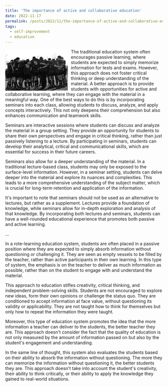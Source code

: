 ```yaml
---
title: 'The importance of active and collaborative education'
date: 2022-11-17
permalink: /posts/2022/11/the-importance-of-active-and-collaborative-education/
tags:
  - self-improvement
  - education
---
```


<img width="200" alt="team" src="/images/posts/the-importance-of-active-and-collaborative-education.webp" style="float: left; margin-right: 10px;" /> The traditional education system often encourages passive learning, where students are expected to simply memorize information for tests and exams. However, this approach does not foster critical thinking or deep understanding of the material. A better approach is to provide students with opportunities for active and collaborative learning, where they can engage with the material in a meaningful way. One of the best ways to do this is by incorporating seminars into each class, allowing students to discuss, analyze, and apply concepts interactively. This not only deepens their comprehension but also enhances communication and teamwork skills.

Seminars are interactive sessions where students can discuss and analyze the material in a group setting. They provide an opportunity for students to share their own perspectives and engage in critical thinking, rather than just passively listening to a lecture. By participating in seminars, students can develop their analytical, critical and communicational skills, which are essential for success in their future careers.

Seminars also allow for a deeper understanding of the material. In a traditional lecture-based class, students may only be exposed to the surface-level information. However, in a seminar setting, students can delve deeper into the material and explore its nuances and complexities. This leads to a more comprehensive understanding of the subject matter, which is crucial for long-term retention and application of the information.

It's important to note that seminars should not be used as an alternative to lectures, but rather as a supplement. Lectures provide a foundation of knowledge, while seminars allow for in-depth exploration and analysis of that knowledge. By incorporating both lectures and seminars, students can have a well-rounded educational experience that promotes both passive and active learning.

...

In a rote-learning education system, students are often placed in a passive position where they are expected to simply absorb information without questioning or challenging it. They are seen as empty vessels to be filled by the teacher, rather than active participants in their own learning. In this type of system, the emphasis is on the teacher to deliver as much information as possible, rather than on the student to engage with and understand the material.

This approach to education stifles creativity, critical thinking, and independent problem-solving skills. Students are not encouraged to explore new ideas, form their own opinions or challenge the status quo. They are conditioned to accept information at face value, without questioning its validity or applicability. They are not taught how to think for themselves but only how to repeat the information they were taught.

Moreover, this type of education system promotes the idea that the more information a teacher can deliver to the students, the better teacher they are. This approach doesn't consider the fact that the quality of education is not only measured by the amount of information passed on but also by the student's engagement and understanding.

In the same line of thought, this system also evaluates the students based on their ability to absorb the information without questioning. The more they can memorize the information without questioning it, the better students they are. This approach doesn't take into account the student's creativity, their ability to think critically, or their ability to apply the knowledge they gained to real-world situations.
